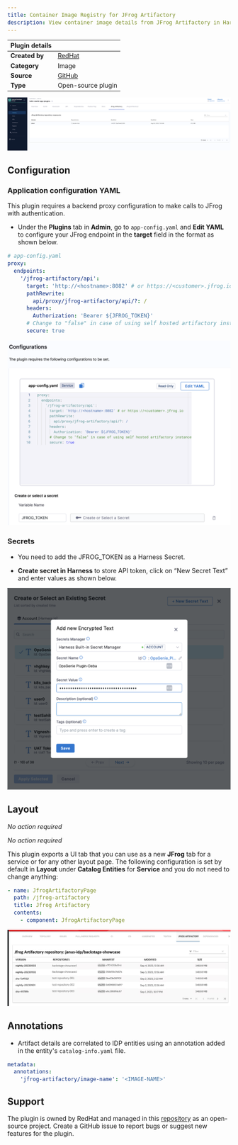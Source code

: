 ```yaml
---
title: Container Image Registry for JFrog Artifactory
description: View container image details from JFrog Artifactory in Harness IDP.
---
```


| Plugin details |                                                                                              |
| -------------- | -------------------------------------------------------------------------------------------- |
| **Created by** | [RedHat](https://redhat.com/)                                                                |
| **Category**   | Image                                                                                        |
| **Source**     | [GitHub](https://github.com/janus-idp/backstage-plugins/tree/main/plugins/jfrog-artifactory) |
| **Type**       | Open-source plugin                                                                           |

![](./static/container-image-jfrog.png)

## Configuration

### Application configuration YAML

This plugin requires a backend proxy configuration to make calls to JFrog with authentication.

- Under the **Plugins** tab in **Admin**, go to `app-config.yaml` and **Edit YAML** to configure your JFrog endpoint in the **target** field in the format as shown below.

```YAML
# app-config.yaml
proxy:
  endpoints:
    '/jfrog-artifactory/api':
      target: 'http://<hostname>:8082' # or https://<customer>.jfrog.io
      pathRewrite:
        api/proxy/jfrog-artifactory/api/?: /
      headers:
        Authorization: 'Bearer ${JFROG_TOKEN}'
      # Change to "false" in case of using self hosted artifactory instance with a self-signed certificate
      secure: true
```

![](./static/ci-jfrog-config.png)

### Secrets

- You need to add the JFROG_TOKEN as a Harness Secret.

- **Create secret in Harness** to store API token, click on “New Secret Text” and enter values as shown below.

![](./static/hs-og.png)

## Layout

_No action required_

_No action required_

This plugin exports a UI tab that you can use as a new **JFrog** tab for a service or for any other layout page. The following configuration is set by default in **Layout** under **Catalog Entities** for **Service** and you do not need to change anything:

```YAML
- name: JfrogArtifactoryPage
  path: /jfrog-artifactory
  title: Jfrog Artifactory
  contents:
    - component: JfrogArtifactoryPage
```

![](./static/jfrog-plugin-user1.png)

## Annotations

- Artifact details are correlated to IDP entities using an annotation added in the entity's `catalog-info.yaml` file.

```YAML
metadata:
  annotations:
    'jfrog-artifactory/image-name': '<IMAGE-NAME>'
```

## Support

The plugin is owned by RedHat and managed in this [repository](https://github.com/janus-idp/backstage-plugins/tree/main/plugins/jfrog-artifactory) as an open-source project. Create a GitHub issue to report bugs or suggest new features for the plugin.
